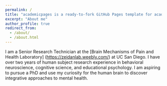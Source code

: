```yaml
---
permalink: /
title: "academicpages is a ready-to-fork GitHub Pages template for academic personal websites"
excerpt: "About me"
author_profile: true
redirect_from: 
  - /about/
  - /about.html
---
```


I am a Senior Research Technician at the [Brain Mechanisms of Pain and Health Laboratory] (https://zeidanlab.weebly.com/) at UC San Diego. I have over two years of human subject research experience in behavioral neuroscience, cognitive science, and educational psychology. I am aspiring to pursue a PhD and use my curiosity for the human brain to discover integrative approaches to mental health. 
